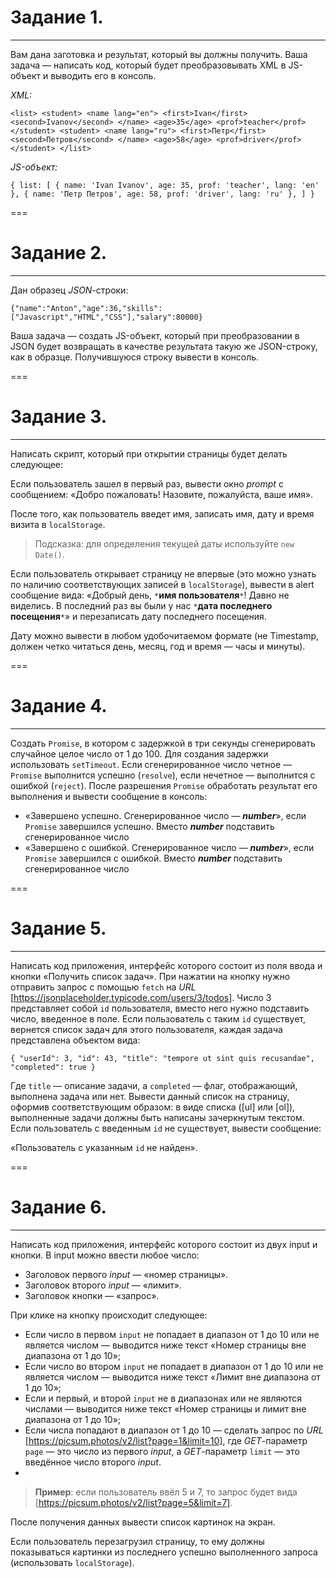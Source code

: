 # Задание 1.

---

Вам дана заготовка и результат, который вы должны получить. Ваша задача — написать код, который будет преобразовывать XML в JS-объект и выводить его в консоль.

 *XML:*

`<list>
  <student>
    <name lang="en">
      <first>Ivan</first>
      <second>Ivanov</second>
    </name>
    <age>35</age>
    <prof>teacher</prof>
  </student>
  <student>
    <name lang="ru">
      <first>Петр</first>
      <second>Петров</second>
    </name>
    <age>58</age>
    <prof>driver</prof>
  </student>
</list>`


*JS-объект:*

`{
  list: [
    { name: 'Ivan Ivanov', age: 35, prof: 'teacher', lang: 'en' },
    { name: 'Петр Петров', age: 58, prof: 'driver', lang: 'ru' },
  ]
}`

===

# Задание 2.

---

Дан образец  *JSON*-строки:

`{"name":"Anton","age":36,"skills":["Javascript","HTML","CSS"],"salary":80000}`

Ваша задача — создать JS-объект, который при преобразовании в JSON будет возвращать в качестве результата такую же JSON-строку, как в образце. Получившуюся строку вывести в консоль.

===

# Задание 3.

---

Написать скрипт, который при открытии страницы будет делать следующее:

Если пользователь зашел в первый раз, вывести окно *prompt* с сообщением: «Добро пожаловать! Назовите, пожалуйста, ваше имя».

После того, как пользователь введет имя, записать имя, дату и время визита в `localStorage`.

> Подсказка: для определения текущей даты используйте `new Date()`.

Если пользователь открывает страницу не впервые (это можно узнать по наличию соответствующих записей в `localStorage`), вывести в alert сообщение вида: «Добрый день, `*`**имя пользователя**`*`! Давно не виделись. В последний раз вы были у нас `*`**дата последнего посещения**`*`» и перезаписать дату последнего посещения.

Дату можно вывести в любом удобочитаемом формате (не Timestamp, должен четко читаться день, месяц, год и время — часы и минуты).

===

# Задание 4.

---

Создать `Promise`, в котором c задержкой в три секунды сгенерировать случайное целое число от 1 до 100. Для создания задержки использовать `setTimeout`. Если сгенерированное число четное — `Promise` выполнится успешно (`resolve`), если нечетное — выполнится с ошибкой (`reject`). После разрешения `Promise` обработать результат его выполнения и вывести сообщение в консоль:

* «Завершено успешно. Сгенерированное число — ***number***», если `Promise` завершился успешно. Вместо ***number***  подставить сгенерированное число
* «Завершено с ошибкой. Сгенерированное число — ***number***», если `Promise` завершился с ошибкой. Вместо ***number*** подставить сгенерированное число

===

# Задание 5.

---

Написать код приложения, интерфейс которого состоит из поля ввода и кнопки «Получить список задач». При нажатии на кнопку нужно отправить запрос с помощью `fetch` на *URL* [https://jsonplaceholder.typicode.com/users/3/todos]. Число 3 представляет собой `id` пользователя, вместо него нужно подставить число, введенное в поле. Если пользователь с таким `id` существует, вернется список задач для этого пользователя, каждая задача представлена объектом вида:

`{
    "userId": 3,
    "id": 43,
    "title": "tempore ut sint quis recusandae",
    "completed": true
}`

Где `title` — описание задачи, а `completed` — флаг, отображающий, выполнена задача или нет. Вывести данный список на страницу, оформив соответствующим образом: в виде списка ([ul] или [ol]), выполненные задачи должны быть написаны зачеркнутым текстом. Если пользователь с введенным `id` не существует, вывести сообщение:

«Пользователь с указанным `id` не найден».

===

# Задание 6.

---

Написать код приложения, интерфейс которого состоит из двух input и кнопки. В input можно ввести любое число:

* Заголовок первого *input* — «номер страницы».
* Заголовок второго *input* — «лимит».
* Заголовок кнопки — «запрос».
  
При клике на кнопку происходит следующее:

* Если число в первом `input` не попадает в диапазон от 1 до 10 или не является числом — выводится ниже текст «Номер страницы вне диапазона от 1 до 10»;
* Если число во втором `input` не попадает в диапазон от 1 до 10 или не является числом — выводится ниже текст «Лимит вне диапазона от 1 до 10»;
* Если и первый, и второй `input` не в диапазонах или не являются числами — выводится ниже текст «Номер страницы и лимит вне диапазона от 1 до 10»;
* Если числа попадают в диапазон от 1 до 10 — сделать запрос по *URL* [https://picsum.photos/v2/list?page=1&limit=10], где *GET*-параметр `page` — это число из первого *input*, а *GET*-параметр `limit` — это введённое число второго *input*. 
* 
>**Пример**: если пользователь ввёл 5 и 7, то запрос будет вида [https://picsum.photos/v2/list?page=5&limit=7].

После получения данных вывести список картинок на экран.

Если пользователь перезагрузил страницу, то ему должны показываться картинки из последнего успешно выполненного запроса (использовать `localStorage`).